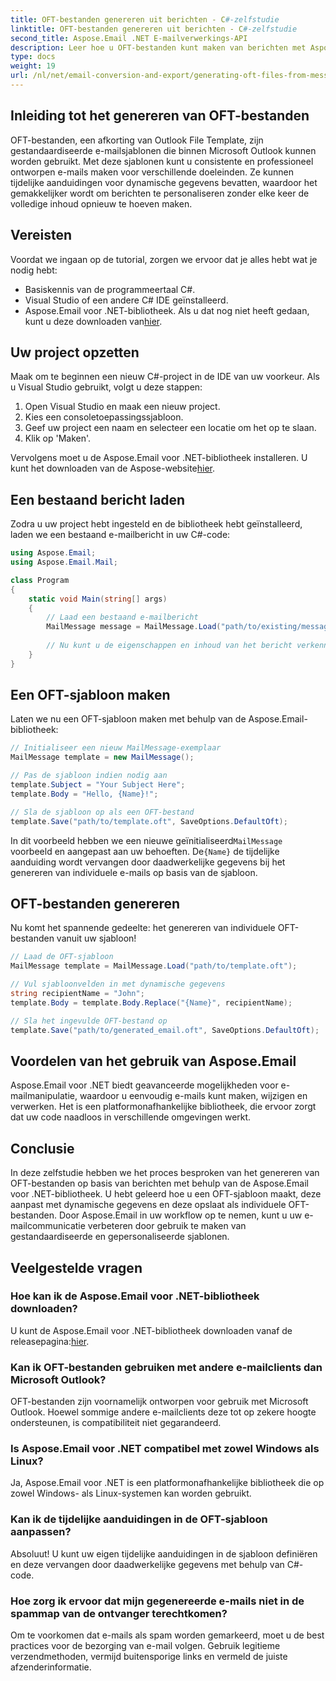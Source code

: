 ```yaml
---
title: OFT-bestanden genereren uit berichten - C#-zelfstudie
linktitle: OFT-bestanden genereren uit berichten - C#-zelfstudie
second_title: Aspose.Email .NET E-mailverwerkings-API
description: Leer hoe u OFT-bestanden kunt maken van berichten met Aspose.Email voor .NET. Stapsgewijze handleiding met broncode voor het efficiënt genereren van e-mailsjablonen.
type: docs
weight: 19
url: /nl/net/email-conversion-and-export/generating-oft-files-from-messages-csharp-tutorial/
---
```


## Inleiding tot het genereren van OFT-bestanden

OFT-bestanden, een afkorting van Outlook File Template, zijn gestandaardiseerde e-mailsjablonen die binnen Microsoft Outlook kunnen worden gebruikt. Met deze sjablonen kunt u consistente en professioneel ontworpen e-mails maken voor verschillende doeleinden. Ze kunnen tijdelijke aanduidingen voor dynamische gegevens bevatten, waardoor het gemakkelijker wordt om berichten te personaliseren zonder elke keer de volledige inhoud opnieuw te hoeven maken.

## Vereisten

Voordat we ingaan op de tutorial, zorgen we ervoor dat je alles hebt wat je nodig hebt:

- Basiskennis van de programmeertaal C#.
- Visual Studio of een andere C# IDE geïnstalleerd.
-  Aspose.Email voor .NET-bibliotheek. Als u dat nog niet heeft gedaan, kunt u deze downloaden van[hier](https://releases.aspose.com/email/net).

## Uw project opzetten

Maak om te beginnen een nieuw C#-project in de IDE van uw voorkeur. Als u Visual Studio gebruikt, volgt u deze stappen:

1. Open Visual Studio en maak een nieuw project.
2. Kies een consoletoepassingssjabloon.
3. Geef uw project een naam en selecteer een locatie om het op te slaan.
4. Klik op 'Maken'.

 Vervolgens moet u de Aspose.Email voor .NET-bibliotheek installeren. U kunt het downloaden van de Aspose-website[hier](https://releases.aspose.com/email/net).

## Een bestaand bericht laden

Zodra u uw project hebt ingesteld en de bibliotheek hebt geïnstalleerd, laden we een bestaand e-mailbericht in uw C#-code:

```csharp
using Aspose.Email;
using Aspose.Email.Mail;

class Program
{
    static void Main(string[] args)
    {
        // Laad een bestaand e-mailbericht
        MailMessage message = MailMessage.Load("path/to/existing/message.eml");
        
        // Nu kunt u de eigenschappen en inhoud van het bericht verkennen
    }
}
```

## Een OFT-sjabloon maken

Laten we nu een OFT-sjabloon maken met behulp van de Aspose.Email-bibliotheek:

```csharp
// Initialiseer een nieuw MailMessage-exemplaar
MailMessage template = new MailMessage();

// Pas de sjabloon indien nodig aan
template.Subject = "Your Subject Here";
template.Body = "Hello, {Name}!";

// Sla de sjabloon op als een OFT-bestand
template.Save("path/to/template.oft", SaveOptions.DefaultOft);
```

 In dit voorbeeld hebben we een nieuwe geïnitialiseerd`MailMessage` voorbeeld en aangepast aan uw behoeften. De`{Name}` de tijdelijke aanduiding wordt vervangen door daadwerkelijke gegevens bij het genereren van individuele e-mails op basis van de sjabloon.

## OFT-bestanden genereren

Nu komt het spannende gedeelte: het genereren van individuele OFT-bestanden vanuit uw sjabloon!

```csharp
// Laad de OFT-sjabloon
MailMessage template = MailMessage.Load("path/to/template.oft");

// Vul sjabloonvelden in met dynamische gegevens
string recipientName = "John";
template.Body = template.Body.Replace("{Name}", recipientName);

// Sla het ingevulde OFT-bestand op
template.Save("path/to/generated_email.oft", SaveOptions.DefaultOft);
```

## Voordelen van het gebruik van Aspose.Email

Aspose.Email voor .NET biedt geavanceerde mogelijkheden voor e-mailmanipulatie, waardoor u eenvoudig e-mails kunt maken, wijzigen en verwerken. Het is een platformonafhankelijke bibliotheek, die ervoor zorgt dat uw code naadloos in verschillende omgevingen werkt.

## Conclusie

In deze zelfstudie hebben we het proces besproken van het genereren van OFT-bestanden op basis van berichten met behulp van de Aspose.Email voor .NET-bibliotheek. U hebt geleerd hoe u een OFT-sjabloon maakt, deze aanpast met dynamische gegevens en deze opslaat als individuele OFT-bestanden. Door Aspose.Email in uw workflow op te nemen, kunt u uw e-mailcommunicatie verbeteren door gebruik te maken van gestandaardiseerde en gepersonaliseerde sjablonen.

## Veelgestelde vragen

### Hoe kan ik de Aspose.Email voor .NET-bibliotheek downloaden?

 U kunt de Aspose.Email voor .NET-bibliotheek downloaden vanaf de releasepagina:[hier](https://releases.aspose.com/email/net).

### Kan ik OFT-bestanden gebruiken met andere e-mailclients dan Microsoft Outlook?

OFT-bestanden zijn voornamelijk ontworpen voor gebruik met Microsoft Outlook. Hoewel sommige andere e-mailclients deze tot op zekere hoogte ondersteunen, is compatibiliteit niet gegarandeerd.

### Is Aspose.Email voor .NET compatibel met zowel Windows als Linux?

Ja, Aspose.Email voor .NET is een platformonafhankelijke bibliotheek die op zowel Windows- als Linux-systemen kan worden gebruikt.

### Kan ik de tijdelijke aanduidingen in de OFT-sjabloon aanpassen?

Absoluut! U kunt uw eigen tijdelijke aanduidingen in de sjabloon definiëren en deze vervangen door daadwerkelijke gegevens met behulp van C#-code.

### Hoe zorg ik ervoor dat mijn gegenereerde e-mails niet in de spammap van de ontvanger terechtkomen?

Om te voorkomen dat e-mails als spam worden gemarkeerd, moet u de best practices voor de bezorging van e-mail volgen. Gebruik legitieme verzendmethoden, vermijd buitensporige links en vermeld de juiste afzenderinformatie.